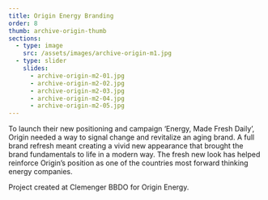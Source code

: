 ```yaml
---
title: Origin Energy Branding
order: 8
thumb: archive-origin-thumb
sections:
  - type: image
    src: /assets/images/archive-origin-m1.jpg
  - type: slider
    slides:
      - archive-origin-m2-01.jpg
      - archive-origin-m2-02.jpg
      - archive-origin-m2-03.jpg
      - archive-origin-m2-04.jpg
      - archive-origin-m2-05.jpg
---
```

To launch their new positioning and campaign ‘Energy, Made Fresh Daily’, Origin needed a way to signal change and revitalize an aging brand. A full brand refresh meant creating a vivid new appearance that brought the brand fundamentals to life in a modern way. The fresh new look has helped reinforce Origin’s position as one of the countries most forward thinking energy companies.

Project created at Clemenger BBDO for Origin Energy.
